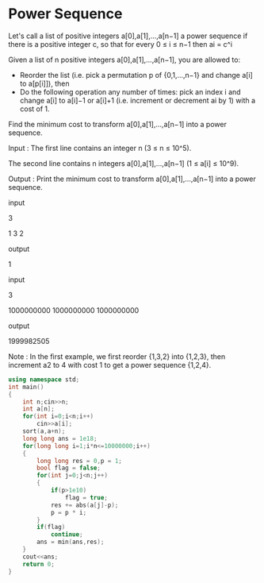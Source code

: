 # Power Sequence

Let's call a list of positive integers a[0],a[1],...,a[n−1] a power sequence if there is a positive integer c, so that for every 0 ≤ i ≤ n−1 then ai = c^i

Given a list of n positive integers a[0],a[1],...,a[n−1], you are allowed to:

- Reorder the list (i.e. pick a permutation p of {0,1,...,n−1} and change a[i] to a[p[i]]), then
- Do the following operation any number of times: pick an index i and change a[i] to a[i]−1 or a[i]+1 (i.e. increment or decrement ai by 1) with a cost of 1.

Find the minimum cost to transform a[0],a[1],...,a[n−1] into a power sequence.

Input :
The first line contains an integer n (3 ≤ n ≤ 10^5).

The second line contains n integers a[0],a[1],...,a[n−1] (1 ≤ a[i] ≤ 10^9).

Output : 
Print the minimum cost to transform a[0],a[1],...,a[n−1] into a power sequence.

input

3

1 3 2

output

1

input

3

1000000000 1000000000 1000000000

output

1999982505

Note : In the first example, we first reorder {1,3,2} into {1,2,3}, then increment a2 to 4 with cost 1 to get a power sequence {1,2,4}.

```cpp
using namespace std;
int main()
{
    int n;cin>>n;
    int a[n];
    for(int i=0;i<n;i++)
        cin>>a[i];
    sort(a,a+n);
    long long ans = 1e18;
    for(long long i=1;i*n<=10000000;i++)
    {
        long long res = 0,p = 1;
        bool flag = false;
        for(int j=0;j<n;j++)
        {
            if(p>1e10)
                flag = true;
            res += abs(a[j]-p);
            p = p * i;
        }
        if(flag)
            continue;
        ans = min(ans,res);
    }
    cout<<ans;
    return 0;
}
```
